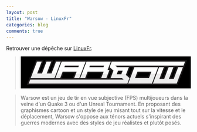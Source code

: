```yaml
---
layout: post
title: "Warsow - LinuxFr"
categories: blog
comments: true
---
```


Retrouver une dépêche sur [LinuxFr](https://linuxfr.org/news/warsow-1-5).

> ![nt](https://github.com/homeostasie/bouquins/raw/master/_pics/jv/warsow/titre.jpg)

> Warsow est un jeu de tir en vue subjective (FPS) multijoueurs dans la veine d'un Quake 3 ou d'un Unreal Tournament. En proposant des graphismes cartoon et un style de jeu misant tout sur la vitesse et le déplacement, Warsow s'oppose aux ténors actuels s'inspirant des guerres modernes avec des styles de jeu réalistes et plutôt posés.
